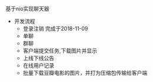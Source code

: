 基于nio实现聊天器
- 开发流程
    - 登录注销 完成于2018-11-09
    - 单聊
    - 群聊
    - 客户端提交任务,下载图片并显示
    - 上线下线公告
    - 在线用户记录
    - 批量下载豆瓣电影的图片，并打为压缩包传输给客户端